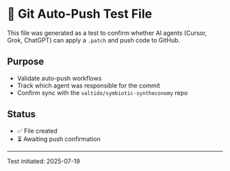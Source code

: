 # 🧪 Git Auto-Push Test File

This file was generated as a test to confirm whether AI agents (Cursor, Grok, ChatGPT) can apply a `.patch` and push code to GitHub.

## Purpose

- Validate auto-push workflows
- Track which agent was responsible for the commit
- Confirm sync with the `valtido/symbiotic-syntheconomy` repo

## Status

- ✅ File created
- ⏳ Awaiting push confirmation

---

Test initiated: 2025-07-19
